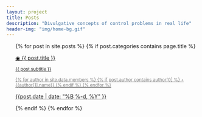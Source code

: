 ```yaml
---
layout: project
title: Posts
description: "Divulgative concepts of control problems in real life"
header-img: "img/home-bg.gif"
---
```



<ul>
{% for post in site.posts %}
{% if post.categories contains page.title %}

<li style="list-style-type:none">
    <div class="post-preview">
            <a href="{{ post.url | prepend: site.baseurl }}" style="display: block">
            <p class="post-title"> &#9673; {{ post.title }} <small><p class="post-subtitle">{{ post.subtitle }}</p></small></p>
                <small style="color:grey">
                {% for author in site.data.members %}
                        {% if post.author contains author[0] %}
                            &#9702; {{author[1].name}} 
                        {% endif %}
                {% endfor %}
                </small>
            <p>{{post.date | date: "%B %-d, %Y" }}</p>    
            </a>
    </div>
</li>

{% endif %}
{% endfor %}
</ul> 
